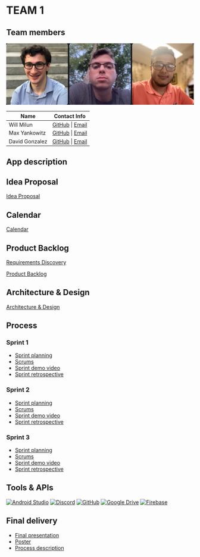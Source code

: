 # TEAM 1

[# App name]: #

## Team members

![Team photo](./Photos/Team_Photo.png)

| Name | Contact Info |
| ----------- | ----------- |
| Will Milun | [GitHub](https://github.com/wmilun) \| [Email](mailto:wm81430n@pace.edu) |
| Max Yankowitz | [GitHub](https://github.com/my76402p) \| [Email](mailto:my76402p@pace.edu) |
| David Gonzalez | [GitHub](https://github.com/dg52718n) \| [Email](mailto:dg52718n@pace.edu) |

## App description


## Idea Proposal
[Idea Proposal](https://docs.google.com/document/d/162kcxaSTWXm7B_YTzX195Zy1zFi4aY-7/edit?usp=sharing&ouid=105590931687126019573&rtpof=true&sd=true)

## Calendar
[Calendar](https://calendar.google.com/calendar/u/0?cid=aXZoMmU3NjhzMjRkdGlxZWYwcXZvbzhxcjBAZ3JvdXAuY2FsZW5kYXIuZ29vZ2xlLmNvbQ)

## Product Backlog
[Requirements Discovery](https://docs.google.com/document/d/18cx8Tyzh9Bd6RD7DXkt4CAfy_qPkuER9WXp3ATtCHNY/edit?usp=sharing)

[Product Backlog](https://docs.google.com/spreadsheets/d/1C_ajDEnNuAYeAXsaiWrSzfB5pRdDtMqvcJMX2THltSI/edit?usp=sharing)

## Architecture & Design
[Architecture & Design]()

## Process

### Sprint 1

* [Sprint planning]()
* [Scrums]()
* [Sprint demo video]()
* [Sprint retrospective]()

### Sprint 2

* [Sprint planning]()
* [Scrums]()
* [Sprint demo video]()
* [Sprint retrospective]()

### Sprint 3

* [Sprint planning]()
* [Scrums]()
* [Sprint demo video]()
* [Sprint retrospective]()

## Tools & APIs

 <a href="https://developer.android.com/studio"><img src="https://miro.medium.com/max/256/1*Qto7UMJ5fRaXPU1Pb7tN6g.png" alt="Android Studio" width="50"></a>
 <a href="https://www.discord.com"><img src="https://theme.zdassets.com/theme_assets/678183/84b82d07b293907113d9d4dafd29bfa170bbf9b6.ico" alt="Discord" width="50"></a>
 <a href="https://github.com"><img src="https://25y35xxcueanov2s108puszp-wpengine.netdna-ssl.com/wp-content/uploads/2022/03/ext-495.png" alt="GitHub" width="50"></a>
 <a href="https://www.google.com/drive"><img src="https://cdn-1.webcatalog.io/catalog/google-drive/google-drive-icon-filled.png" alt="Google Drive" width="50"></a>
 <a href="https://firebase.google.com"><img src="https://firebaseopensource.com/logo-small.png" alt="Firebase" width="50"></a>

## Final delivery

* [Final presentation]()
* [Poster]()
* [Process description]()


